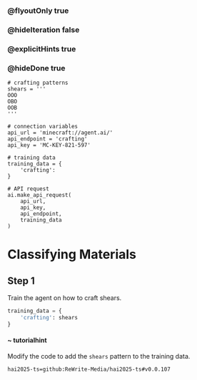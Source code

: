 ### @flyoutOnly true
### @hideIteration false
### @explicitHints true
### @hideDone true

```python-template
# crafting patterns
shears = '''
OOO
OBO
OOB
'''
 
# connection variables
api_url = 'minecraft://agent.ai/'
api_endpoint = 'crafting'
api_key = 'MC-KEY-821-597'
 
# training data
training_data = {
    'crafting': 
}
 
# API request
ai.make_api_request(
    api_url,
    api_key,
    api_endpoint,
    training_data
)
```

# Classifying Materials

## Step 1
Train the agent on how to craft shears.

```python
training_data = {
    'crafting': shears
}
```
#### ~ tutorialhint 
Modify the code to add the `shears` pattern to the training data.


```package
hai2025-ts=github:ReWrite-Media/hai2025-ts#v0.0.107
```
